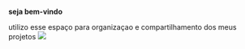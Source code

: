 **seja bem-vindo**


utilizo esse espaço para organizaçao e compartilhamento dos meus projetos
![](https://media1.tenor.com/m/ijkam0mXTHkAAAAd/blair-waldorf.gif)

